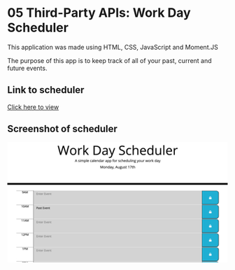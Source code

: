 # 05 Third-Party APIs: Work Day Scheduler

This application was made using HTML, CSS, JavaScript and Moment.JS

The purpose of this app is to keep track of all of your past, current and future events.  

## Link to scheduler

[Click here to view](https://smith-work-day-scheduler.netlify.app)

## Screenshot of scheduler

![Screenshot of work day scheduler](Scheduler-Screenshot.png)
